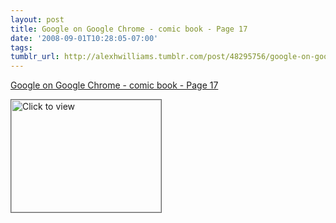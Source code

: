 ```yaml
---
layout: post
title: Google on Google Chrome - comic book - Page 17
date: '2008-09-01T10:28:05-07:00'
tags: 
tumblr_url: http://alexhwilliams.tumblr.com/post/48295756/google-on-google-chrome-comic-book-page-17
---
```

<a href="https://www.iterasi.net/OpenViewer.aspx?sqrlitid=GXC63N47kk-_XCEWm44-Fw">Google on Google Chrome - comic book - Page 17</a><br/><p><a href="https://www.iterasi.net/OpenViewer.aspx?sqrlitid=GXC63N47kk-_XCEWm44-Fw" target="_blank"> <img src="http://AssetHost01a.iterasi.net/ec2eb670e447/94d5ad32ba6b/ff6f9e86baa1/bd7db367a3b8/fb972517-ea5e-4ca6-8a0a-b3f8a745a005/thumbnail.jpg???20080901172835???SebjNb7upS8v8+37kQSVSm0LVY1pybLbJLsawe/4dZMfYoIqDXSbT4uo33hM7IvrUMRjfp6Tc5msSEPwC/JpqvoQqRy91m2oax/8G8t8gTKJmiSo6IjlZgasgHshCuoqmdGipmmRcdECs+/WXkX4ZQRIGw2RhbNy5iJ/aXF+x9c=" width="240" height="180" style="border:solid 1px #666" alt="Click to view"/></a></p>
